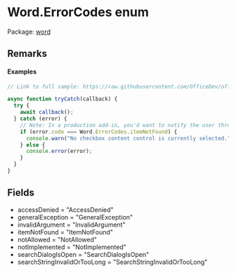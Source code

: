 # Word.ErrorCodes enum

Package: [word](https://learn.microsoft.com/en-us/javascript/api/word)

## Remarks

#### Examples

```typescript
// Link to full sample: https://raw.githubusercontent.com/OfficeDev/office-js-snippets/prod/samples/word/10-content-controls/insert-and-change-checkbox-content-control.yaml

async function tryCatch(callback) {
  try {
    await callback();
  } catch (error) {
    // Note: In a production add-in, you'd want to notify the user through your add-in's UI.
    if (error.code === Word.ErrorCodes.itemNotFound) {
      console.warn("No checkbox content control is currently selected.");
    } else {
      console.error(error);
    }
  }
}
```

## Fields

- accessDenied = "AccessDenied"
- generalException = "GeneralException"
- invalidArgument = "InvalidArgument"
- itemNotFound = "ItemNotFound"
- notAllowed = "NotAllowed"
- notImplemented = "NotImplemented"
- searchDialogIsOpen = "SearchDialogIsOpen"
- searchStringInvalidOrTooLong = "SearchStringInvalidOrTooLong"